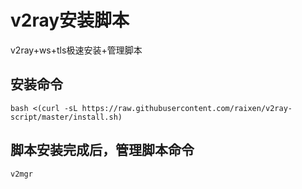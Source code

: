 # v2ray安装脚本
v2ray+ws+tls极速安装+管理脚本
## 安装命令
```
bash <(curl -sL https://raw.githubusercontent.com/raixen/v2ray-script/master/install.sh)
```

## 脚本安装完成后，管理脚本命令
```
v2mgr
```
